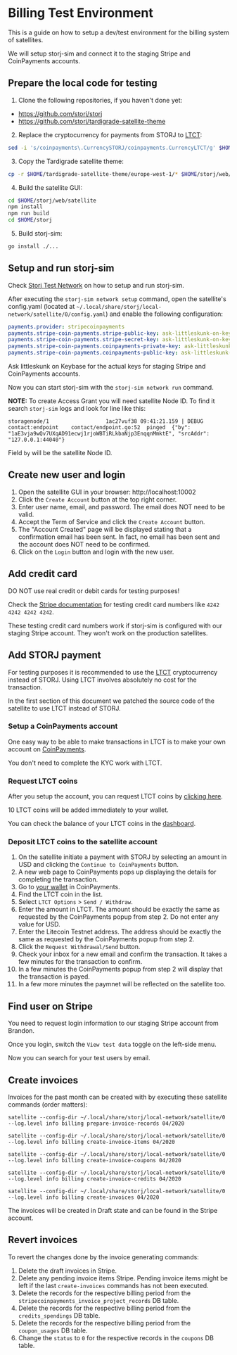 # Billing Test Environment

This is a guide on how to setup a dev/test environment for the billing system of satellites.

We will setup storj-sim and connect it to the staging Stripe and CoinPayments accounts.

## Prepare the local code for testing

1. Clone the following repositories, if you haven't done yet:
  - https://github.com/storj/storj
  - https://github.com/storj/tardigrade-satellite-theme
2. Replace the cryptocurrency for payments from STORJ to [LTCT](https://www.coinpayments.net/help-testnet):
```sh
sed -i 's/coinpayments\.CurrencySTORJ/coinpayments.CurrencyLTCT/g' $HOME/storj/satellite/payments/stripecoinpayments/tokens.go
```
3. Copy the Tardigrade satellite theme:
```sh
cp -r $HOME/tardigrade-satellite-theme/europe-west-1/* $HOME/storj/web/satellite/
```
4. Build the satellite GUI:
```sh
cd $HOME/storj/web/satellite
npm install
npm run build
cd $HOME/storj
```
5. Build storj-sim:
```sh
go install ./...
```

## Setup and run storj-sim

Check [Storj Test Network](https://github.com/storj/docs/blob/master/Test-network.md) on how to setup and run storj-sim.

After executing the `storj-sim network setup` command, open the satellite's config.yaml (located at `~/.local/share/storj/local-network/satellite/0/config.yaml`) and enable the following configuration:
```yaml
payments.provider: stripecoinpayments
payments.stripe-coin-payments.stripe-public-key: ask-littleskunk-on-keybase
payments.stripe-coin-payments.stripe-secret-key: ask-littleskunk-on-keybase
payments.stripe-coin-payments.coinpayments-private-key: ask-littleskunk-on-keybase
payments.stripe-coin-payments.coinpayments-public-key: ask-littleskunk-on-keybase
```
Ask littleskunk on Keybase for the actual keys for staging Stripe and CoinPayments accounts.

Now you can start storj-sim with the `storj-sim network run` command.

**NOTE:** To create Access Grant you will need satellite Node ID. To find it search `storj-sim` logs and look for line like this: 
```
storagenode/1                  1ac27vuf38 09:41:21.159 | DEBUG	contact:endpoint	contact/endpoint.go:52	pinged	{"by": "1aE3vja9wQv7UXqAD91ecwj1rjoWBTiRLkbaNjp3EnqqnMmktE", "srcAddr": "127.0.0.1:44040"}
```
Field `by` will be the satellite Node ID.

## Create new user and login

1. Open the satellite GUI in your browser: http://localhost:10002
1. Click the `Create Account` button at the top right corner.
1. Enter user name, email, and password. The email does NOT need to be valid.
1. Accept the Term of Service and click the `Create Account` button.
1. The "Account Created" page will be displayed stating that a confirmation email has been sent. In fact, no email has been sent and the account does NOT need to be confirmed.
1. Click on the `Login` button and login with the new user.

## Add credit card

DO NOT use real credit or debit cards for testing purposes!

Check the [Stripe documentation](https://stripe.com/docs/testing) for testing credit card numbers like `4242 4242 4242 4242`.

These testing credit card numbers work if storj-sim is configured with our staging Stripe account. They won't work on the production satellites.

## Add STORJ payment

For testing purposes it is recommended to use the [LTCT](https://www.coinpayments.net/help-testnet) cryptocurrency instead of STORJ. Using LTCT involves absolutely no cost for the transaction.

In the first section of this document we patched the source code of the satellite to use LTCT instead of STORJ.

### Setup a CoinPayments account

One easy way to be able to make transactions in LTCT is to make your own account on [CoinPayments](https://www.coinpayments.net).

You don't need to complete the KYC work with LTCT.

### Request LTCT coins

After you setup the account, you can request LTCT coins by [clicking here](https://www.coinpayments.net/login?return=acct_req_ltct).

10 LTCT coins will be added immediately to your wallet.

You can check the balance of your LTCT coins in the [dashboard](https://www.coinpayments.net/acct-home).

### Deposit LTCT coins to the satellite account

1. On the satellite initiate a payment with STORJ by selecting an amount in USD and clicking the `Continue to CoinPayments` button.
1. A new web page to CoinPayments pops up displaying the details for completing the transaction.
1. Go to [your wallet](https://www.coinpayments.net/acct-balances) in CoinPayments.
1. Find the LTCT coin in the list.
1. Select `LTCT Options` > `Send / Withdraw`.
1. Enter the amount in LTCT. The amount should be exactly the same as requested by the CoinPayments popup from step 2. Do not enter any value for USD.
1. Enter the Litecoin Testnet address. The address should be exactly the same as requested by the CoinPayments popup from step 2.
1. Click the `Request Withdrawal/Send` button.
1. Check your inbox for a new email and confirm the transaction. It takes a few minutes for the transaction to confirm.
1. In a few minutes the CoinPayments popup from step 2 will display that the transaction is payed.
1. In a few more minutes the paymnet will be reflected on the satellite too.

## Find user on Stripe

You need to request login information to our staging Stripe account from Brandon.

Once you login, switch the `View test data` toggle on the left-side menu.

Now you can search for your test users by email.

## Create invoices

Invoices for the past month can be created with by executing these satellite commands (order matters):

```
satellite --config-dir ~/.local/share/storj/local-network/satellite/0 --log.level info billing prepare-invoice-records 04/2020

satellite --config-dir ~/.local/share/storj/local-network/satellite/0 --log.level info billing create-invoice-items 04/2020

satellite --config-dir ~/.local/share/storj/local-network/satellite/0 --log.level info billing create-invoice-coupons 04/2020

satellite --config-dir ~/.local/share/storj/local-network/satellite/0 --log.level info billing create-invoice-credits 04/2020

satellite --config-dir ~/.local/share/storj/local-network/satellite/0 --log.level info billing create-invoices 04/2020
```
The invoices will be created in Draft state and can be found in the Stripe account.

## Revert invoices

To revert the changes done by the invoice generating commands:

1. Delete the draft invoices in Stripe.
1. Delete any pending invoice items Stripe. Pending invoice items might be left if the last `create-invoices` commands has not been executed.
1. Delete the records for the respective billing period from the `stripecoinpayments_invoice_project_records` DB table.
1. Delete the records for the respective billing period from the `credits_spendings` DB table.
1. Delete the records for the respective billing period from the `coupon_usages` DB table.
1. Change the `status` to `0` for the respective records in the `coupons` DB table.
